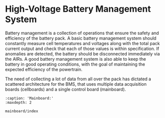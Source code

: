 # High-Voltage Battery Management System

Battery management is a collection of operations that ensure the safety and efficiency of the battery pack. A basic battery management system should constantly measure cell temperatures and voltages along with the total pack current output and check that each of those values is within specification. If anomalies are detected, the battery should be disconnected immediately via the AIRs.
A good battery management system is also able to keep the battery in good operating conditions, with the goal of maintaining the expected efficiency of the powertrain.

The need of collecting a lot of data from all over the pack has dictated a scattered architecture for the BMS, that uses multiple data acquisition boards (cellboards) and a single control board (mainboard).

```{toctree}
:caption: 'Mainboard:'
:maxdepth: 2

mainboard/index
```